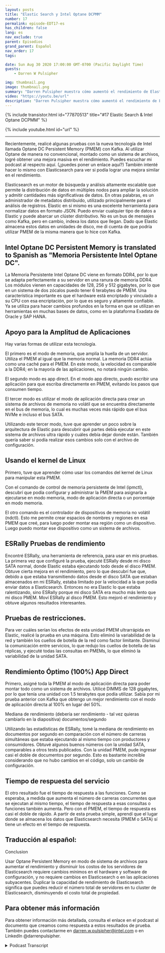 ```yaml
---
layout: posts
title: "Elastic Search y Intel Optane DCPMM"
number: 17
permalink: episode-EDT17-es
has_children: false
lang: es
nav_exclude: true
parent: Episodios
grand_parent: Español
nav_order: 17
tags:

date: Sun Aug 30 2020 17:00:00 GMT-0700 (Pacific Daylight Time)
guests:
    - Darren W Pulsipher

img: thumbnail.png
image: thumbnail.png
summary: "Darren Pulsipher muestra cómo aumentó el rendimiento de Elasticsearch utilizando la Memoria Persistente Optane de Intel en el modo 100 por ciento de aplicación directa. Sus pruebas muestran un aumento de rendimiento increíble de 2 veces. Al duplicar la capacidad de rendimiento, puedes disminuir enormemente el número de servidores en tu clúster de Elasticsearch."
video: "https://youtu.be/url"
description: "Darren Pulsipher muestra cómo aumentó el rendimiento de Elasticsearch utilizando la Memoria Persistente Optane de Intel en el modo 100 por ciento de aplicación directa. Sus pruebas muestran un aumento de rendimiento increíble de 2 veces. Al duplicar la capacidad de rendimiento, puedes disminuir enormemente el número de servidores en tu clúster de Elasticsearch."
---
```


<div>
{% include transistor.html id="77870513" title="#17 Elastic Search & Intel Optane DCPMM" %}

{% include youtube.html id="url" %}
</div>

---

Recientemente, realicé algunas pruebas con la nueva tecnología de Intel llamada Optane DC Persistent Memory (PMEM) con Kafka. Al utilizar Optane de manera no convencional, montado como un sistema de archivos, logré obtener una mejora masiva en el rendimiento. Puedes escuchar mi podcast al respecto aquí. (¿puedes poner un enlace aquí?) También intenté hacer lo mismo con Elasticsearch para ver si podía lograr una mejora similar en el rendimiento.

Elasticsearch es un motor de búsqueda y análisis altamente escalable que permite la distribución de datos en múltiples nodos para ampliar la solución y admitir cantidades más significativas de datos. En otras palabras, es un administrador de metadatos distribuido, utilizado principalmente para el análisis de registros. Elastic en sí mismo es una excelente herramienta para normalizar datos en formato JSON. Puedo enviar cualquier tipo de datos a Elastic y puede abarcar un clúster distributivo. No es un bus de mensajes como Kafka, pero en cambio, indexa los datos que llegan. Dado que Elastic almacena estos datos en unidades de disco, me di cuenta de que podría utilizar PMEM de la misma manera que lo hice con Kafka.

## Intel Optane DC Persistent Memory is translated to Spanish as "Memoria Persistente Intel Optane DC".

La Memoria Persistente Intel Optane DC viene en formato DDR4, por lo que se adapta perfectamente a su servidor en una ranura de memoria DDR4. Los módulos vienen en capacidades de 128, 256 y 512 gigabytes, por lo que en un sistema de dos zócalos puedo tener 6 terabytes de PMEM. Una característica importante es que el hardware está encriptado y vinculado a su CPU con esa encriptación, por lo que es seguro y altamente confiable. Ya se utiliza para hacer cambios profundos en la forma en que se utilizan en herramientas en muchas bases de datos, como en la plataforma Exadata de Oracle y SAP HANA.

## Apoyo para la Amplitud de Aplicaciones

Hay varias formas de utilizar esta tecnología.

El primero es el modo de memoria, que amplía la huella de un servidor. Utiliza el PMEM al igual que la memoria normal. La memoria DDR4 actúa como una caché para el PMEM. En este modo, la velocidad es comparable a la DDR4; en la mayoría de las aplicaciones, no notará ningún cambio.

El segundo modo es app direct. En el modo app directo, puedo escribir una aplicación para que escriba directamente en PMEM, evitando los pasos que consumen tiempo.

El tercer modo es utilizar el modo de aplicación directa para crear un sistema de archivos de memoria no volátil que se encuentra directamente en el bus de memoria, lo cual es muchas veces más rápido que el bus NVMe e incluso el bus SATA.

Utilizando este tercer modo, tuve que aprender un poco sobre la arquitectura de Elastic para descubrir qué partes debía ejecutar en este sistema de archivos ultra rápido y cuáles debía dejar donde están. También quería saber si podía realizar esos cambios solo con el archivo de configuración.

## Usando el kernel de Linux

Primero, tuve que aprender cómo usar los comandos del kernel de Linux para manipular esta PMEM.

Con el comando de control de memoria persistente de Intel (ipmctl), descubrí que podía configurar y administrar la PMEM para asignarla a ejecutarse en modo memoria, modo de aplicación directa o un porcentaje en modo memoria.

El otro comando es el controlador de dispositivos de memoria no volátil (ndctl). Esto me permite crear espacios de nombres y regiones en esa PMEM que creé, para luego poder montar esa región como un dispositivo. Luego puedo montar ese dispositivo como un sistema de archivos.

## ESRally Pruebas de rendimiento

Encontré ESRally, una herramienta de referencia, para usar en mis pruebas. La primera vez que configuré la prueba, ejecuté ESRally desde mi disco SATA normal, donde Elastic estaba ejecutando todo desde el disco PMEM. Obtuve cierta mejora en el rendimiento, pero lo que descubrí fue que, debido a que estaba transmitiendo datos desde el disco SATA que estaban almacenados en mi ESRally, estaba limitado por la velocidad a la que podía enviar datos a Elasticsearch. Entonces no era Elastic lo que estaba ralentizando, sino ESRally porque mi disco SATA era mucho más lento que mi disco PMEM. Moví ESRally al disco PMEM. Esto mejoró el rendimiento y obtuve algunos resultados interesantes.

## Pruebas de restricciones.

Para ver cuáles serían los efectos de esta unidad PMEM ultrarrápida en Elastic, realicé la prueba en una máquina. Esto eliminó la variabilidad de la red y también los cuellos de botella de la red como factor limitante. Disminuí la comunicación entre servicios, lo que redujo los cuellos de botella de las réplicas, y ejecuté todas las consultas en PMEMs, lo que eliminó la variabilidad de la unidad SATA.

## Rendimiento Óptimo (100%) App Direct

Primero, asigné toda la PMEM al modo de aplicación directa para poder montar todo como un sistema de archivos. Utilicé DIMMS de 128 gigabytes, por lo que tenía una unidad con 1.5 terabytes que podía utilizar. Sabía por mi prueba anterior con Kafka que obtengo un mejor rendimiento con el modo de aplicación directa al 100% en lugar del 50%.

Mediana de rendimiento (debería ser rendimiento - tal vez quieras cambiarlo en la diapositiva) documentos/segundo

Utilizando las estadísticas de ESRally, tomé la mediana de rendimiento en documentos por segundo en comparación con el número de carreras simultáneas que estaba ejecutando al mismo tiempo con productores y consumidores. Obtuvé algunos buenos números con la unidad SATA, comparables a otros tests publicados. Con la unidad PMEM, pude ingresar casi el doble de documentos por segundo. Esto es bastante increíble considerando que no hubo cambios en el código, solo un cambio de configuración.

## Tiempo de respuesta del servicio

El otro resultado fue el tiempo de respuesta a las funciones. Como se esperaba, a medida que aumenta el número de carreras concurrentes que se ejecutan al mismo tiempo, el tiempo de respuesta a esas consultas o funciones también aumenta. Pero con el PMEM, el tiempo de respuesta es casi el doble de rápido. A partir de esta prueba simple, aprendí que el lugar donde se almacena los datos que Elasticsearch necesita (PMEM o SATA) sí tiene un efecto en el tiempo de respuesta.

## Traducción al español: 
Conclusion

Usar Optane Persistent Memory en modo de sistema de archivos para aumentar el rendimiento y disminuir los costos de los servidores de Elasticsearch requiere cambios mínimos en el hardware y software de configuración, y no requiere cambios en Elasticsearch o en las aplicaciones subyacentes. Duplicar la capacidad de rendimiento de Elasticsearch significa que puedes reducir el número total de servidores en tu cluster de Elasticsearch, disminuyendo el costo total de propiedad.

## Para obtener más información

Para obtener información más detallada, consulta el enlace en el podcast al documento que creamos como respuesta a estos resultados de prueba. También puedes contactarme en darren.w.pulsipher@intel.com o en LinkedIn @darrenpulsipher.



<details>
<summary> Podcast Transcript </summary>

<p></p>

</details>

